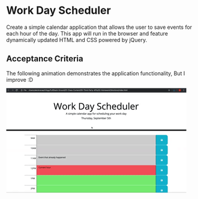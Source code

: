 # Work Day Scheduler

Create a simple calendar application that allows the user to save events for each hour of the day. This app will run in the browser and feature dynamically updated HTML and CSS powered by jQuery.


## Acceptance Criteria


The following animation demonstrates the application functionality, But I improve :D

![day planner demo](./Assets/05-third-party-apis-homework-demo.gif)



